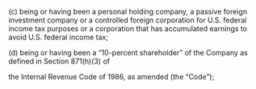 (c) being or having been a personal holding company, a passive foreign investment company or a
controlled foreign corporation for U.S. federal income tax purposes or a corporation that has
accumulated earnings to avoid U.S. federal income tax;

(d) being or having been a “10-percent shareholder” of the Company as defined in Section 871(h)(3) of

the Internal Revenue Code of 1986, as amended (the “Code”);